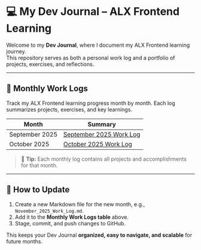 # 💻 My Dev Journal – ALX Frontend Learning

Welcome to my **Dev Journal**, where I document my ALX Frontend learning journey.  
This repository serves as both a personal work log and a portfolio of projects, exercises, and reflections.

---

## 📅 Monthly Work Logs

Track my ALX Frontend learning progress month by month. Each log summarizes projects, exercises, and key learnings.

| Month | Summary |
|-------|---------|
| September 2025 | [September 2025 Work Log](./September_2025_Work_Log.md) |
| October 2025   | [October 2025 Work Log](./October_2025_Work_Log.md) |

> 🔹 **Tip:** Each monthly log contains all projects and accomplishments for that month.

---

## 🚀 How to Update

1. Create a new Markdown file for the new month, e.g., `November_2025_Work_Log.md`.  
2. Add it to the **Monthly Work Logs table** above.  
3. Stage, commit, and push changes to GitHub.

This keeps your Dev Journal **organized, easy to navigate, and scalable** for future months.



